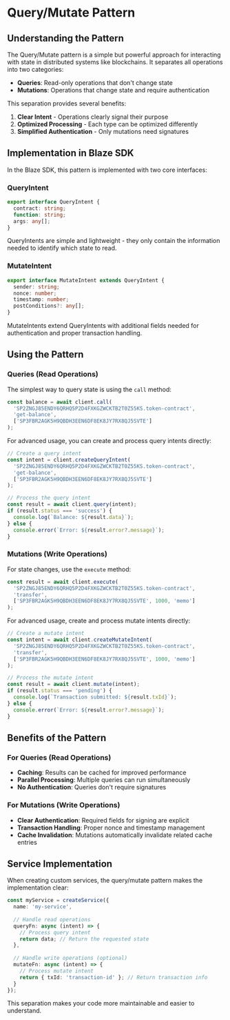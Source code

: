 # Query/Mutate Pattern

## Understanding the Pattern

The Query/Mutate pattern is a simple but powerful approach for interacting with state in distributed systems like blockchains. It separates all operations into two categories:

- **Queries**: Read-only operations that don't change state
- **Mutations**: Operations that change state and require authentication

This separation provides several benefits:

1. **Clear Intent** - Operations clearly signal their purpose
2. **Optimized Processing** - Each type can be optimized differently
3. **Simplified Authentication** - Only mutations need signatures

## Implementation in Blaze SDK

In the Blaze SDK, this pattern is implemented with two core interfaces:

### QueryIntent

```typescript
export interface QueryIntent {
  contract: string;
  function: string;
  args: any[];
}
```

QueryIntents are simple and lightweight - they only contain the information needed to identify which state to read.

### MutateIntent

```typescript
export interface MutateIntent extends QueryIntent {
  sender: string;
  nonce: number;
  timestamp: number;
  postConditions?: any[];
}
```

MutateIntents extend QueryIntents with additional fields needed for authentication and proper transaction handling.

## Using the Pattern

### Queries (Read Operations)

The simplest way to query state is using the `call` method:

```typescript
const balance = await client.call(
  'SP2ZNGJ85ENDY6QRHQ5P2D4FXKGZWCKTB2T0Z55KS.token-contract',
  'get-balance', 
  ['SP3FBR2AGK5H9QBDH3EEN6DF8EK8JY7RX8QJ5SVTE']
);
```

For advanced usage, you can create and process query intents directly:

```typescript
// Create a query intent
const intent = client.createQueryIntent(
  'SP2ZNGJ85ENDY6QRHQ5P2D4FXKGZWCKTB2T0Z55KS.token-contract',
  'get-balance',
  ['SP3FBR2AGK5H9QBDH3EEN6DF8EK8JY7RX8QJ5SVTE']
);

// Process the query intent
const result = await client.query(intent);
if (result.status === 'success') {
  console.log(`Balance: ${result.data}`);
} else {
  console.error(`Error: ${result.error?.message}`);
}
```

### Mutations (Write Operations)

For state changes, use the `execute` method:

```typescript
const result = await client.execute(
  'SP2ZNGJ85ENDY6QRHQ5P2D4FXKGZWCKTB2T0Z55KS.token-contract',
  'transfer',
  ['SP3FBR2AGK5H9QBDH3EEN6DF8EK8JY7RX8QJ5SVTE', 1000, 'memo']
);
```

For advanced usage, create and process mutate intents directly:

```typescript
// Create a mutate intent
const intent = await client.createMutateIntent(
  'SP2ZNGJ85ENDY6QRHQ5P2D4FXKGZWCKTB2T0Z55KS.token-contract',
  'transfer',
  ['SP3FBR2AGK5H9QBDH3EEN6DF8EK8JY7RX8QJ5SVTE', 1000, 'memo']
);

// Process the mutate intent
const result = await client.mutate(intent);
if (result.status === 'pending') {
  console.log(`Transaction submitted: ${result.txId}`);
} else {
  console.error(`Error: ${result.error?.message}`);
}
```

## Benefits of the Pattern

### For Queries (Read Operations)

- **Caching**: Results can be cached for improved performance
- **Parallel Processing**: Multiple queries can run simultaneously
- **No Authentication**: Queries don't require signatures

### For Mutations (Write Operations)

- **Clear Authentication**: Required fields for signing are explicit
- **Transaction Handling**: Proper nonce and timestamp management
- **Cache Invalidation**: Mutations automatically invalidate related cache entries

## Service Implementation

When creating custom services, the query/mutate pattern makes the implementation clear:

```typescript
const myService = createService({
  name: 'my-service',
  
  // Handle read operations
  queryFn: async (intent) => {
    // Process query intent
    return data; // Return the requested state
  },
  
  // Handle write operations (optional)
  mutateFn: async (intent) => {
    // Process mutate intent
    return { txId: 'transaction-id' }; // Return transaction info
  }
});
```

This separation makes your code more maintainable and easier to understand.